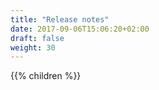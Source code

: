 ```yaml
---
title: "Release notes"
date: 2017-09-06T15:06:20+02:00
draft: false
weight: 30
---
```


{{% children %}}